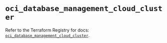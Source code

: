 # `oci_database_management_cloud_cluster`

Refer to the Terraform Registry for docs: [`oci_database_management_cloud_cluster`](https://registry.terraform.io/providers/oracle/oci/7.19.0/docs/resources/database_management_cloud_cluster).
